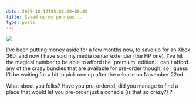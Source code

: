 ```yaml
---
date: 2005-10-12T05:08:00+00:00
title: Saved up my pennies...
type: posts
---
```

![](http://www.xbox.com/NR/rdonlyres/4CDF4F45-8710-45DE-B40E-FC016CD2EF3D/0/logoxbox360.jpg)

I've been putting money aside for a few months now, to save up for an Xbox 360, and now I have sold my media center extender (the HP one), I've hit the magical number to be able to afford the 'premium' edition. I can't afford any of the crazy bundles that are available for pre-order though, so I guess I'll be waiting for a bit to pick one up after the release on November 22nd...

What about you folks? Have you pre-ordered, did you manage to find a place that would let you pre-order just a console (is that so crazy?) ?
